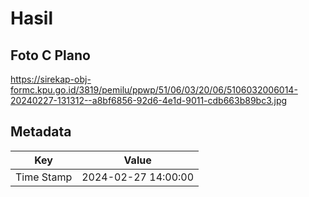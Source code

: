 # Hasil

## Foto C Plano

https://sirekap-obj-formc.kpu.go.id/3819/pemilu/ppwp/51/06/03/20/06/5106032006014-20240227-131312--a8bf6856-92d6-4e1d-9011-cdb663b89bc3.jpg


## Metadata

| Key        | Value               |
| ---------- | ------------------- |
| Time Stamp | 2024-02-27 14:00:00 |



